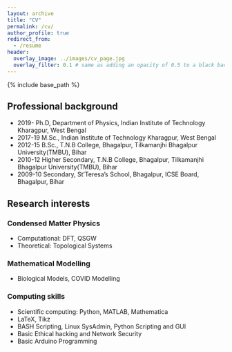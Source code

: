 ```yaml
---
layout: archive
title: "CV"
permalink: /cv/
author_profile: true
redirect_from:
  - /resume
header:
  overlay_image: ../images/cv_page.jpg
  overlay_filter: 0.1 # same as adding an opacity of 0.5 to a black background
---
```


{% include base_path %}


## Professional background

- 2019- Ph.D, Department of Physics, Indian Institute of Technology Kharagpur, West Bengal
- 2017-19 M.Sc., Indian Institute of Technology Kharagpur, West Bengal
- 2012-15 B.Sc., T.N.B College, Bhagalpur, Tilkamanjhi Bhagalpur University(TMBU), Bihar
- 2010-12 Higher Secondary, T.N.B College, Bhagalpur, Tilkamanjhi Bhagalpur University(TMBU), Bihar
- 2009-10 Secondary, St’Teresa’s School, Bhagalpur, ICSE Board, Bhagalpur, Bihar


## Research interests

### Condensed Matter Physics

- Computational: DFT, QSGW
- Theoretical: Topological Systems

### Mathematical Modelling
- Biological Models, COVID Modelling

### Computing skills

- Scientific computing: Python, MATLAB, Mathematica
- LaTeX, Tikz
- BASH Scripting, Linux SysAdmin, Python Scripting and GUI
- Basic Ethical hacking and Network Security
- Basic Arduino Programming 
